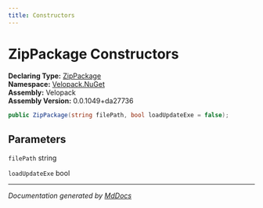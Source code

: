 ```yaml
---
title: Constructors
---
```

<!--  
  <auto-generated>   
    The contents of this file were generated by a tool.  
    Changes to this file may be list if the file is regenerated  
  </auto-generated>   
-->

# ZipPackage Constructors

**Declaring Type:** [ZipPackage](../index.md)  
**Namespace:** [Velopack.NuGet](../../index.md)  
**Assembly:** Velopack  
**Assembly Version:** 0.0.1049+da27736

```csharp
public ZipPackage(string filePath, bool loadUpdateExe = false);
```

## Parameters

`filePath`  string

`loadUpdateExe`  bool

___

*Documentation generated by [MdDocs](https://github.com/ap0llo/mddocs)*
